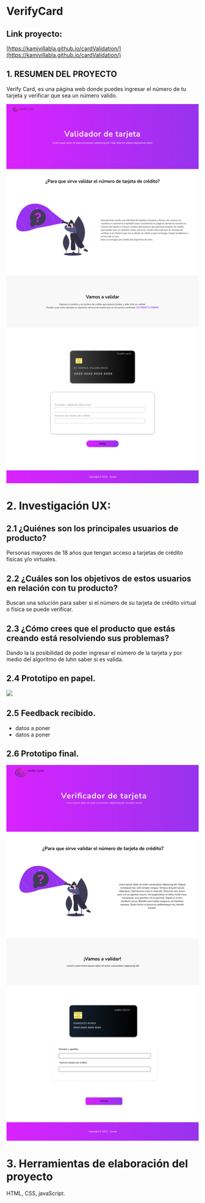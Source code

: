 # VerifyCard 

## Link proyecto:
   [https://kamivillabla.github.io/cardValidation/](https://kamivillabla.github.io/cardValidation/)

## 1. RESUMEN DEL PROYECTO

Verify Card, es una página web donde puedes ingresar el número de tu tarjeta y verificar que sea un número valido.

<img src = "src/img/readme/paginaWebFinal.png">

# 2. Investigación UX:
## 2.1 ¿Quiénes son los principales usuarios de producto?

Personas mayores de 18 años que tengan acceso a tarjetas de crédito físicas y/o virtuales.


## 2.2 ¿Cuáles son los objetivos de estos usuarios en relación con tu producto? 

Buscan una solución para saber si el número de su tarjeta de crédito virtual o física se puede verificar.  

## 2.3 ¿Cómo crees que el producto que estás creando está resolviendo sus problemas? 

Dando la la posibilidad de poder ingresar el número de la tarjeta y por medio del algoritmo de luhn saber si es valida.

## 2.4 Prototipo en papel.

<img src = "src/img/readme/prototipoPapel.jpg">


## 2.5 Feedback recibido.

* datos a poner
* datos a poner

## 2.6  Prototipo final.

<img src = "src/img/readme/prototipoFinal.png">

# 3. Herramientas de elaboración del proyecto

HTML, CSS, javaScript.




